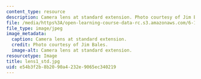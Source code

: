 ```yaml
---
content_type: resource
description: Camera lens at standard extension. Photo courtesy of Jim Bales.
file: /media/https%3A/open-learning-course-data-rc.s3.amazonaws.com/6-163-strobe-project-laboratory-fall-2005/e54b3f2b8b2090a4232e9065ec340219_lens1_std.jpg
file_type: image/jpeg
image_metadata:
  caption: Camera lens at standard extension.
  credit: Photo courtesy of Jim Bales.
  image-alt: Camera lens at standard extension.
resourcetype: Image
title: lens1_std.jpg
uid: e54b3f2b-8b20-90a4-232e-9065ec340219
---
```

